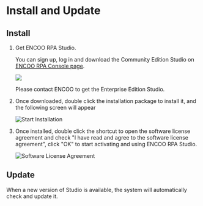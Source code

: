 # Install and Update

## Install

1. Get ENCOO RPA Studio.
   
   You can sign up, log in and download the Community Edition Studio on [ENCOO RPA Console page](https://console.encoo.com/#/user/register "Start"). 

   ![](https://docimages.blob.core.chinacloudapi.cn/images/EnglishDocumentImage/download20210427.png)
   
   Please contact ENCOO to get the Enterprise Edition Studio.

2. Once downloaded, double click the installation package to install it, and the following screen will appear
   
   ![Start Installation](https://docimages.blob.core.chinacloudapi.cn/images/Studio/Settings/startInstallation.png)

3. Once installed, double click the shortcut to open the software license agreement and check "I have read and agree to the software license agreement", click "OK" to start activating and using ENCOO RPA Studio.
   
   ![Software License Agreement](https://docimages.blob.core.chinacloudapi.cn/images/Studio/Settings/%E5%8D%8F%E8%AE%AE.png)

## Update

When a new version of Studio is available, the system will automatically check and update it.

   <!-- ![更新](https://docimages.blob.core.chinacloudapi.cn/images/Studio/Settings/update.PNG) -->
